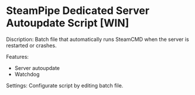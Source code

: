 # SteamPipe Dedicated Server Autoupdate Script [WIN]

Discription: Batch file that automatically runs SteamCMD when the server is restarted or crashes.

Features:
- Server autoupdate
- Watchdog

Settings: Configurate script by editing batch file.


